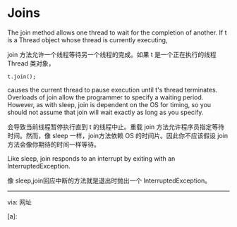 Joins
============================================================


The join method allows one thread to wait for the completion of another. If t is a Thread object whose thread is currently executing,

join 方法允许一个线程等待另一个线程的完成。如果 t 是一个正在执行的线程 Thread 类对象，

```
t.join();
```

causes the current thread to pause execution until t's thread terminates. Overloads of join allow the programmer to specify a waiting period. However, as with sleep, join is dependent on the OS for timing, so you should not assume that join will wait exactly as long as you specify.

会导致当前线程暂停执行直到 t 的线程中止。重载 join 方法允许程序员指定等待时间。然而，像 sleep 一样，join方法依赖 OS 的时间片。因此你不应该假设 join 方法会像你期待的时间一样等待。

Like sleep, join responds to an interrupt by exiting with an InterruptedException.

像 sleep,join回应中断的方法就是退出时抛出一个 InterruptedException。

--------------------------------------------------------------------------------

via: 网址

[a]: